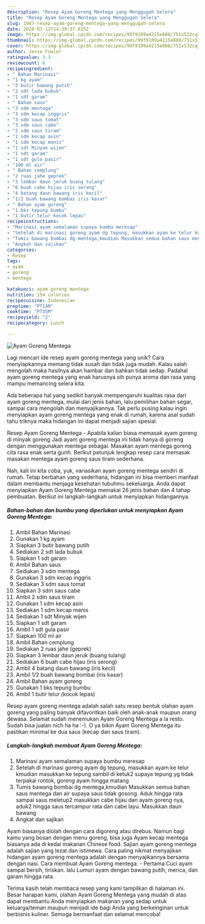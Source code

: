 ```yaml
---
description: "Resep Ayam Goreng Mentega yang Menggugah Selera"
title: "Resep Ayam Goreng Mentega yang Menggugah Selera"
slug: 1947-resep-ayam-goreng-mentega-yang-menggugah-selera
date: 2020-07-12T14:39:37.815Z
image: https://img-global.cpcdn.com/recipes/99f9109a4215e888/751x532cq70/ayam-goreng-mentega-foto-resep-utama.jpg
thumbnail: https://img-global.cpcdn.com/recipes/99f9109a4215e888/751x532cq70/ayam-goreng-mentega-foto-resep-utama.jpg
cover: https://img-global.cpcdn.com/recipes/99f9109a4215e888/751x532cq70/ayam-goreng-mentega-foto-resep-utama.jpg
author: Jesse Fowler
ratingvalue: 3.3
reviewcount: 6
recipeingredient:
- " Bahan Marinasi"
- "1 kg ayam"
- "3 butir bawang putih"
- "2 sdt lada bubuk"
- "1 sdt garam"
- " Bahan saus"
- "3 sdm mentega"
- "3 sdm kecap inggris"
- "3 sdm saus tomat"
- "3 sdm saus cabe"
- "2 sdm saus tiram"
- "1 sdm kecap asin"
- "1 sdm kecap manis"
- "1 sdt Minyak wijen"
- "1 sdt garam"
- "1 sdt gula pasir"
- "100 ml air"
- " Bahan cemplung"
- "2 ruas jahe geprek"
- "3 lembar daun jeruk buang tulang"
- "6 buah cabe hijau iris serong"
- "4 batang daun bawang iris kecil"
- "1/2 buah bawang bombai iris kasar"
- " Bahan ayam goreng"
- "1 bks tepung bumbu"
- "1 butir telur kocok lepas"
recipeinstructions:
- "Marinasi ayam semalaman supaya bumbu meresap"
- "Setelah di marinasi goreng ayam dg tepung, masukkan ayam ke telur kmudian masukkan ke tepung sambil di ketuk2 supaya tepung yg tidak terpakai rontok, goreng ayam hingga matang"
- "Tumis bawang bombai dg mentega,kmudian Masukkan semua bahan saus mentega dan air supaya saus tidak gosong. Aduk hingga rata sampai saus meletup2 masukkan cabe hijau dan ayam goreng nya, aduk2 hingga saus tercampur rata dan cabe layu. Masukkan daun bawang"
- "Angkat dan sajikan"
categories:
- Resep
tags:
- ayam
- goreng
- mentega

katakunci: ayam goreng mentega 
nutrition: 154 calories
recipecuisine: Indonesian
preptime: "PT14M"
cooktime: "PT35M"
recipeyield: "2"
recipecategory: Lunch

---
```



![Ayam Goreng Mentega](https://img-global.cpcdn.com/recipes/99f9109a4215e888/751x532cq70/ayam-goreng-mentega-foto-resep-utama.jpg)

Lagi mencari ide resep ayam goreng mentega yang unik? Cara menyiapkannya memang tidak susah dan tidak juga mudah. Kalau salah mengolah maka hasilnya akan hambar dan bahkan tidak sedap. Padahal ayam goreng mentega yang enak harusnya sih punya aroma dan rasa yang mampu memancing selera kita.

Ada beberapa hal yang sedikit banyak mempengaruhi kualitas rasa dari ayam goreng mentega, mulai dari jenis bahan, lalu pemilihan bahan segar, sampai cara mengolah dan menyajikannya. Tak perlu pusing kalau ingin menyiapkan ayam goreng mentega yang enak di rumah, karena asal sudah tahu triknya maka hidangan ini dapat menjadi sajian spesial.

Resep Ayam Goreng Mentega - Apabila kalian biasa memasak ayam goreng di minyak goreng Jadi ayam goreng mentega ini tidak hanya di goreng dengan menggunakan mentega sebagai. Masakan ayam mentega goreng cita rasa enak serta gurih. Berikut petunjuk lengkap resep cara memasak masakan mentega ayam goreng saus tiram sederhana.


Nah, kali ini kita coba, yuk, variasikan ayam goreng mentega sendiri di rumah. Tetap berbahan yang sederhana, hidangan ini bisa memberi manfaat dalam membantu menjaga kesehatan tubuhmu sekeluarga. Anda dapat menyiapkan Ayam Goreng Mentega memakai 26 jenis bahan dan 4 tahap pembuatan. Berikut ini langkah-langkah untuk menyiapkan hidangannya.

<!--inarticleads1-->

##### Bahan-bahan dan bumbu yang diperlukan untuk menyiapkan Ayam Goreng Mentega:

1. Ambil  Bahan Marinasi
1. Gunakan 1 kg ayam
1. Siapkan 3 butir bawang putih
1. Sediakan 2 sdt lada bubuk
1. Siapkan 1 sdt garam
1. Ambil  Bahan saus
1. Sediakan 3 sdm mentega
1. Gunakan 3 sdm kecap inggris
1. Sediakan 3 sdm saus tomat
1. Siapkan 3 sdm saus cabe
1. Ambil 2 sdm saus tiram
1. Gunakan 1 sdm kecap asin
1. Sediakan 1 sdm kecap manis
1. Sediakan 1 sdt Minyak wijen
1. Siapkan 1 sdt garam
1. Ambil 1 sdt gula pasir
1. Siapkan 100 ml air
1. Ambil  Bahan cemplung
1. Sediakan 2 ruas jahe (geprek)
1. Siapkan 3 lembar daun jeruk (buang tulang)
1. Sediakan 6 buah cabe hijau (iris serong)
1. Ambil 4 batang daun bawang (iris kecil)
1. Ambil 1/2 buah bawang bombai (iris kasar)
1. Ambil  Bahan ayam goreng
1. Gunakan 1 bks tepung bumbu
1. Ambil 1 butir telur (kocok lepas)


Resep ayam goreng mentega adalah salah satu resep bentuk olahan ayam goreng yang paling banyak difavoritkan baik oleh anak-anak maupun orang dewasa. Selamat sudah menemukan Ayam Goreng Mentega a la resto. Sudah bisa jualan nich ha ha :-). O ya bikin Ayam Goreng Mentega itu pastikan minimal ke dua saus (kecap dan saus tiram). 

<!--inarticleads2-->

##### Langkah-langkah membuat Ayam Goreng Mentega:

1. Marinasi ayam semalaman supaya bumbu meresap
1. Setelah di marinasi goreng ayam dg tepung, masukkan ayam ke telur kmudian masukkan ke tepung sambil di ketuk2 supaya tepung yg tidak terpakai rontok, goreng ayam hingga matang
1. Tumis bawang bombai dg mentega,kmudian Masukkan semua bahan saus mentega dan air supaya saus tidak gosong. Aduk hingga rata sampai saus meletup2 masukkan cabe hijau dan ayam goreng nya, aduk2 hingga saus tercampur rata dan cabe layu. Masukkan daun bawang
1. Angkat dan sajikan


Ayam biasanya diolah dengan cara digoreng atau direbus. Namun bagi kamu yang bosan dengan menu goreng, bisa juga Ayam kecap mentega biasanya ada di kedai makanan Chinese food. Sajian ayam goreng mentega adalah sajian yang lezat dan istimewa. Cara paling nikmat menyajikan hidangan ayam goreng mentega adalah dengan menyajikannya bersama dengan nasi. Cara membuat Ayam Goreng mentega: - Pertama Cuci ayam sampai bersih, tiriskan. lalu Lumuri ayam dengan bawang putih, merica, dan garam hingga rata. 

Terima kasih telah membaca resep yang kami tampilkan di halaman ini. Besar harapan kami, olahan Ayam Goreng Mentega yang mudah di atas dapat membantu Anda menyiapkan makanan yang sedap untuk keluarga/teman maupun menjadi ide bagi Anda yang berkeinginan untuk berbisnis kuliner. Semoga bermanfaat dan selamat mencoba!
